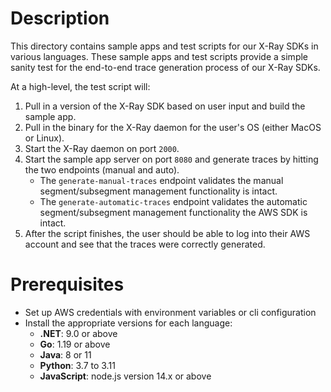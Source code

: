 # Description
This directory contains sample apps and test scripts for our X-Ray SDKs in various languages.
These sample apps and test scripts provide a simple sanity test for the end-to-end trace generation process of our X-Ray SDKs.

At a high-level, the test script will:
1. Pull in a version of the X-Ray SDK based on user input and build the sample app.
2. Pull in the binary for the X-Ray daemon for the user's OS (either MacOS or Linux).
3. Start the X-Ray daemon on port `2000`.
4. Start the sample app server on port `8080` and generate traces by hitting the two endpoints (manual and auto).
    - The `generate-manual-traces` endpoint validates the manual segment/subsegment management functionality is intact.
    - The `generate-automatic-traces` endpoint validates the automatic segment/subsegment management functionality the AWS SDK is intact.
5. After the script finishes, the user should be able to log into their AWS account and see that the traces 
   were correctly generated.

# Prerequisites
- Set up AWS credentials with environment variables or cli configuration
- Install the appropriate versions for each language:
    - **.NET**: 9.0 or above
    - **Go**: 1.19 or above
    - **Java**: 8 or 11
    - **Python**: 3.7 to 3.11
    - **JavaScript**: node.js version 14.x or above
